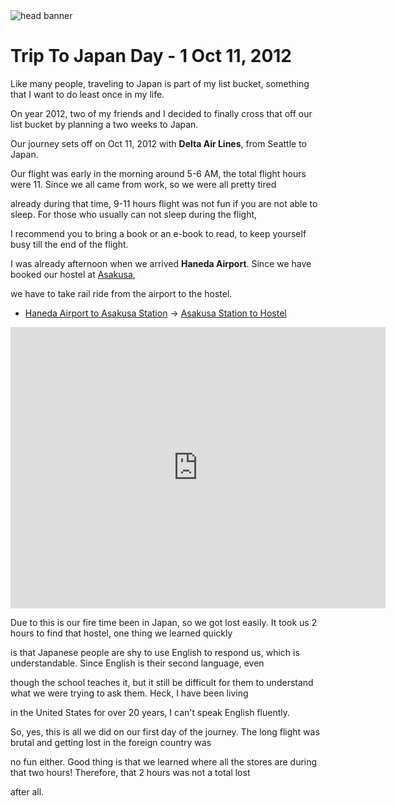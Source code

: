 <img src="https://s3-us-west-2.amazonaws.com/websiteportfolio2017/images/Japan/header/jpheader2.jpg" alt="head banner">

# Trip To Japan Day - 1 Oct 11, 2012

Like many people, traveling to Japan is part of my list bucket, something that I want to do least once in my life.

On year 2012, two of my friends and I  decided to finally cross that off our list bucket by planning a two weeks to Japan.

Our journey sets off on Oct 11, 2012 with  **Delta Air Lines**, from Seattle to Japan.

Our flight was early in the morning around 5-6 AM, the total flight hours were 11. Since we all came from work, so we were all pretty tired

already during that time, 9-11 hours flight was not fun if you are not able to sleep. For those who usually can not sleep during the flight,

I recommend you to bring a book or an e-book to read, to keep yourself busy till the end of the flight.


I was already afternoon when we arrived **Haneda Airport**. Since we have booked our hostel at [Asakusa](https://goo.gl/maps/gD7rsXhHbrS2),

we have to take rail ride from the airport to the hostel.

- [Haneda Airport to Asakusa Station](https://goo.gl/maps/3CV99Fff5rP2) -> [Asakusa Station to Hostel](https://goo.gl/maps/bzN6zWhfq712)

<iframe src="https://www.google.com/maps/embed?pb=!1m28!1m12!1m3!1d3239.4405200166925!2d139.79355929990953!3d35.71538314075894!2m3!1f0!2f0!3f0!3m2!1i1024!2i768!4f13.1!4m13!3e2!4m5!1s0x60188eebfed4acc9%3A0xf51bf118d09db22e!2z44K144Oz44OR44Os44K55qSN56u5LCBKYXBhbiwg44CSMTExLTAwMzIgVMWNa3nFjS10bywgVGFpdMWNLWt1LCBBc2FrdXNhLCA1IENob21l4oiSNjfiiJI5!3m2!1d35.7216081!2d139.7981024!4m5!1s0x60188ec690127e2f%3A0xf41f021a3a02cff0!2sAsakusa+Station%2C+Japan!3m2!1d35.7105216!2d139.7978637!5e0!3m2!1sen!2sus!4v1509858299880" width="600" height="450" frameborder="0" style="border:0" allowfullscreen></iframe>

Due to this is our fire time been in Japan, so we got lost easily. It took us 2 hours to find that hostel, one thing we learned quickly

is that Japanese people are shy to use English to respond us, which is understandable. Since English is their second language, even

though the school teaches it, but it still be difficult for them to understand what we were trying to ask them. Heck, I have been living

in the United States for over 20 years, I can't speak English fluently.

So, yes, this is all we did on our first day of the journey. The long flight was brutal and getting lost in the foreign country was

no fun either. Good thing is that we learned where all the stores are during that two hours! Therefore, that 2 hours was not a total lost

after all.

